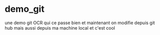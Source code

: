 # demo_git


une demo git OCR qui ce passe bien 
et maintenant on modifie depuis git hub 
mais aussi depuis ma machine local
et c'est cool
